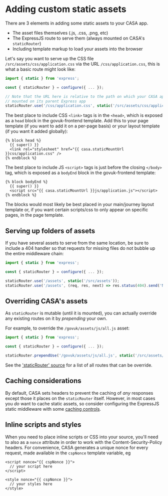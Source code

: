 # Adding custom static assets

There are 3 elements in adding some static assets to your CASA app.

- The asset files themselves (.js, .css, .png, etc)
- The ExpressJS route to serve them (always mounted on CASA's `staticRouter`)
- Including template markup to load your assets into the browser

Let's say you want to serve up the CSS file `/src/assets/css/application.css` via the URL `/css/application.css`, this is what a basic route might look like:

```javascript
import { static } from 'express';

const { staticRouter } = configure({ ... });

// Note that the URL here is relative to the path on which your CASA app is
// mounted on its parent Express app
staticRouter.use('/css/application.css', static('/src/assets/css/application.css'));
```

The best place to include CSS `<link>` tags is in the `<head>`, which is exposed as a `head` block in the govuk-frontend template. Add this to your page template (if you want to add it on a per-page basis) or your layout template (if you want it added globally):

```jinja
{% block head %}
  {{ super() }}
  <link rel="stylesheet" href="{{ casa.staticMountUrl }}css/application.css" />
{% endblock %}
```

The best place to include JS `<script>` tags is just before the closing `</body>` tag, which is exposed as a `bodyEnd` block in the govuk-frontend template:

```jinja
{% block bodyEnd %}
  {{ super() }}
  <script src="{{ casa.staticMountUrl }}js/application.js"></script>
{% endblock %}
```

The blocks would most likely be best placed in your main/journey layout template or, if you want certain scripts/css to only appear on specific pages, in the page template.

## Serving up folders of assets

If you have several assets to serve from the same location, be sure to include a 404 handler so that requests for missing files do not bubble up the entire middleware chain:

```javascript
import { static } from 'express';

const { staticRouter } = configure({ ... });

staticRouter.use('/assets', static('/src/assets'));
staticRouter.use('/assets', (req, res, next) => res.status(404).send('Not found'));
```

## Overriding CASA's assets

As `staticRouter` is mutable (until it is mounted), you can actually override any existing routes on it by _prepending_ your own.

For example, to override the `/govuk/assets/js/all.js` asset:

```javascript
import { static } from 'express';

const { staticRouter } = configure({ ... });

staticRouter.prependUse('/govuk/assets/js/all.js', static('/src/assets/my-all.js'));
```

See the ['staticRouter' source](../../src/routes/static.js) for a list of all routes that can be override.

## Caching considerations

By default, CASA sets headers to prevent the caching of _any_ responses except those it places on the `staticRouter` itself. However, in most cases you _do_ want to cache static assets, so consider configuring the ExpressJS static middleware with some [caching controls](http://expressjs.com/en/resources/middleware/serve-static.html).

## Inline scripts and styles

When you need to place inline scripts or CSS into your source, you'll need to also as a `nonce` attribute in order to work with the Content-Security-Policy headers. For convenience, CASA generates a unique nonce for every request, made available in the `cspNonce` template variable, eg

```jinja
<script nonce="{{ cspNonce }}">
  // your script here
</script>

<style nonce="{{ cspNonce }}">
  // your styles here
</style>
```
